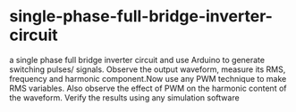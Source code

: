 # single-phase-full-bridge-inverter-circuit
a single phase full bridge inverter circuit and use Arduino to generate switching pulses/ signals. Observe the output waveform, measure its RMS, frequency and harmonic component.Now use any PWM technique to make RMS variables. Also observe the effect of PWM on the harmonic content of the waveform. Verify the results using any simulation software
